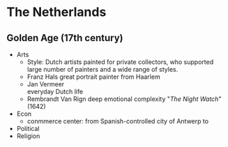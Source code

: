 

# The Netherlands
## Golden Age (17th century)

 - Arts
   - Style: Dutch artists painted for private collectors, who supported  large number of painters and a wide range of styles.
   - Franz Hals
     great portrait painter from Haarlem
   - Jan Vermeer  
     everyday Dutch life
   - Rembrandt Van Rign
    deep emotional complexity  "_The Night Watch_"(1642)
 - Econ
   - conmmerce center: from Spanish-controlled city of Antwerp to
 - Political
 - Religion
 

<!--stackedit_data:
eyJoaXN0b3J5IjpbLTU2ODY5MDg3OCw3MzA5OTgxMTZdfQ==
-->